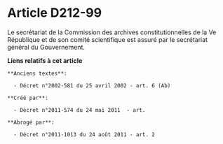 # Article D212-99

Le secrétariat de la Commission des archives constitutionnelles de la Ve République et de son comité scientifique est assuré
par le secrétariat général du Gouvernement.

**Liens relatifs à cet article**

	**Anciens textes**:

	  - Décret n°2002-581 du 25 avril 2002 - art. 6 (Ab)

	**Créé par**:

	  - Décret n°2011-574 du 24 mai 2011  - art.

	**Abrogé par**:

	  - Décret n°2011-1013 du 24 août 2011 - art. 2
